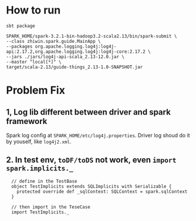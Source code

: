 # How to run
```
sbt package

SPARK_HOME/spark-3.2.1-bin-hadoop3.2-scala2.13/bin/spark-submit \
--class zhiwin.spark.guide.MainApp \
--packages org.apache.logging.log4j:log4j-api:2.17.2,org.apache.logging.log4j:log4j-core:2.17.2 \
--jars ./jars/log4j-api-scala_2.13-12.0.jar \
--master "local[*]" \
target/scala-2.13/guide-things_2.13-1.0-SNAPSHOT.jar
```

# Problem Fix
## 1, Log lib different between driver and spark framework
Spark log config at `SPARK_HOME/etc/log4j.properties`. Driver log shoud do it by youself, like `log4j2.xml`.

## 2. In test env, `toDF/toDS` not work, even `import spark.implicits._`
```
  // define in the TestBase
  object TestImplicits extends SQLImplicits with Serializable {
    protected override def _sqlContext: SQLContext = spark.sqlContext
  }

  // then import in the TeseCase
  import TestImplicits._
```